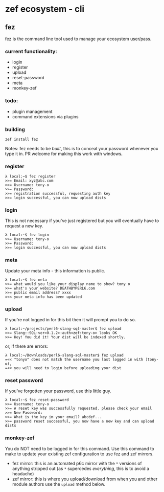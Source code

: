 # zef ecosystem - cli

## fez

fez is the command line tool used to manage your ecosystem user/pass.

### current functionality:

* login
* register
* upload
* reset-password
* meta
* monkey-zef

### todo:

* plugin management
* command extensions via plugins

### building

```
zef install fez
```

Notes: fez needs to be *built*, this is to conceal your password whenever you type it in.  PR welcome for making this work with windows.

### register

```
λ local:~$ fez register
>>= Email: xyz@abc.com
>>= Username: tony-o
>>= Password:
>>= registration successful, requesting auth key
>>= login successful, you can now upload dists
```

### login

This is not necessary if you've just registered but you will eventually have to request a new key.

```
λ local:~$ fez login
>>= Username: tony-o
>>= Password:
>>= login successful, you can now upload dists
```

### meta

Update your meta info - this information is public.

```
λ local:~$ fez meta
>>= what would you like your display name to show? tony o
>>= what's your website? DEATHBYPERL6.com
>>= public email address? xxxx
=<< your meta info has been updated
```

### upload

If you're not logged in for this bit then it will prompt you to do so.

```
λ local:~/projects/perl6-slang-sql-master$ fez upload
>>= Slang::SQL:ver<0.1.2>:auth<zef:tony-o> looks OK
>>= Hey! You did it! Your dist will be indexed shortly.
```

or, if there are errors:

```
λ local:~/Downloads/perl6-slang-sql-master$ fez upload
=<< "tonyo" does not match the username you last logged in with (tony-o),
=<< you will need to login before uploading your dist
```

### reset password

If you've forgotten your password, use this little guy.

```
λ local:~$ fez reset-password
>>= Username: tony-o
>>= A reset key was successfully requested, please check your email
>>= New Password:
>>= What is the key in your email? abcdef...
>>= password reset successful, you now have a new key and can upload dists
```

### monkey-zef

You do NOT need to be logged in for this command. Use this command to make to update your existing zef configuration to use fez and zef mirrors.

* fez mirror: this is an automated p6c mirror with the `*` versions of anything stripped out (as `*` supercedes _everything_, this is to avoid a headache)
* zef mirror: this is where you upload/download from when you and other module authors use the `upload` method below.

